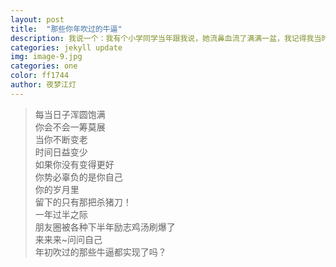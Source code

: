 ```yaml
---
layout: post
title:  "那些你年吹过的牛逼" 
description: 我说一个：我有个小学同学当年跟我说，她流鼻血流了满满一盆，我记得我当时...
categories: jekyll update
img: image-9.jpg
categories: one
color: ff1744 
author: 夜梦江灯
---
```


<blockquote>
每当日子浑圆饱满<br>
你会不会一筹莫展<br>  
当你不断变老<br>
时间日益变少<br>
如果你没有变得更好<br>
你势必辜负的是你自己<br> 
你的岁月里<br>
留下的只有那把杀猪刀！<br>
一年过半之际<br>
朋友圈被各种下半年励志鸡汤刷爆了<br>
来来来~问问自己<br>
年初吹过的那些牛逼都实现了吗？<br>
</blockquote>